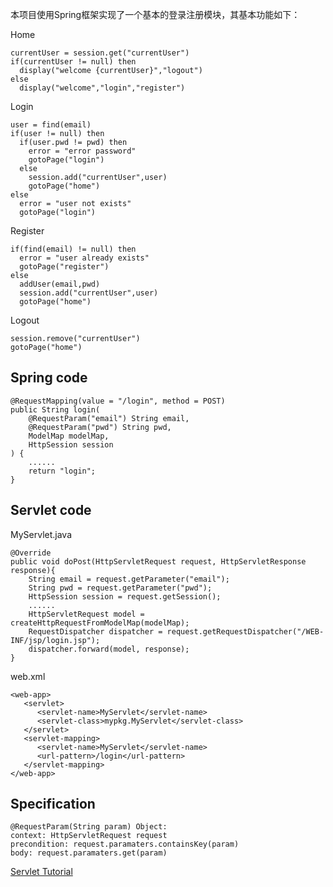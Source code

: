 本项目使用Spring框架实现了一个基本的登录注册模块，其基本功能如下：

Home
```
currentUser = session.get("currentUser")
if(currentUser != null) then 
  display("welcome {currentUser}","logout")
else
  display("welcome","login","register")
```
Login
```
user = find(email)
if(user != null) then
  if(user.pwd != pwd) then
    error = "error password"
    gotoPage("login")
  else 
    session.add("currentUser",user)
    gotoPage("home")
else
  error = "user not exists"
  gotoPage("login")
```
Register
```
if(find(email) != null) then
  error = "user already exists"
  gotoPage("register")
else
  addUser(email,pwd)
  session.add("currentUser",user)
  gotoPage("home")
```
Logout
```
session.remove("currentUser")
gotoPage("home")
```

## Spring code
```
@RequestMapping(value = "/login", method = POST)
public String login(
    @RequestParam("email") String email,
    @RequestParam("pwd") String pwd,
    ModelMap modelMap,
    HttpSession session
) {
    ......
    return "login";
}
```

## Servlet code

MyServlet.java
```
@Override
public void doPost(HttpServletRequest request, HttpServletResponse response){
    String email = request.getParameter("email");
    String pwd = request.getParameter("pwd");
    HttpSession session = request.getSession();
    ......
    HttpServletRequest model = createHttpRequestFromModelMap(modelMap);
    RequestDispatcher dispatcher = request.getRequestDispatcher("/WEB-INF/jsp/login.jsp");
    dispatcher.forward(model, response);
}
```

web.xml
```
<web-app>
   <servlet>
      <servlet-name>MyServlet</servlet-name>
      <servlet-class>mypkg.MyServlet</servlet-class>
   </servlet>
   <servlet-mapping>
      <servlet-name>MyServlet</servlet-name>
      <url-pattern>/login</url-pattern>
   </servlet-mapping>
</web-app>
```

## Specification

```
@RequestParam(String param) Object:
context: HttpServletRequest request
precondition: request.paramaters.containsKey(param)
body: request.paramaters.get(param)
```

<a href="http://www.ntu.edu.sg/home/ehchua/programming/java/JavaServlets.html">
Servlet Tutorial</a>